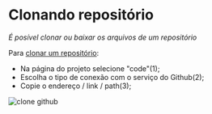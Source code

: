 # Clonando repositório

*É posível clonar ou baixar os arquivos de um repositório*

Para [clonar um repositório](https://docs.github.com/pt/github/creating-cloning-and-archiving-repositories/cloning-a-repository-from-github/cloning-a-repository):

- Na página do projeto selecione "code"(1);
- Escolha o tipo de conexão com o serviço do Github(2);
- Copie o endereço / link / path(3);

![clone github]()
